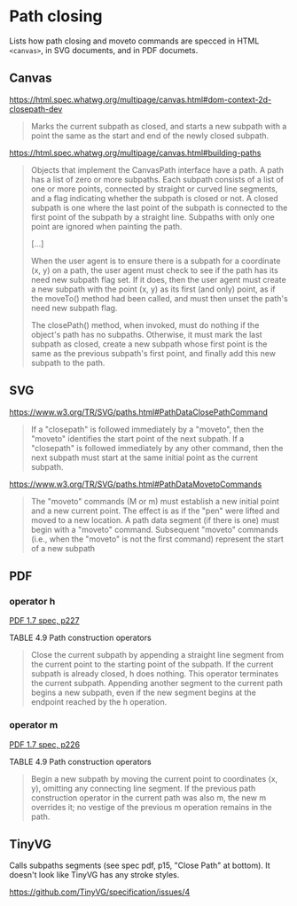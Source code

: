 Path closing
============

Lists how path closing and moveto commands are specced in HTML `<canvas>`, in
SVG documents, and in PDF documets.

Canvas
------

<https://html.spec.whatwg.org/multipage/canvas.html#dom-context-2d-closepath-dev>

> Marks the current subpath as closed, and starts a new subpath with a point
> the same as the start and end of the newly closed subpath.


<https://html.spec.whatwg.org/multipage/canvas.html#building-paths>

> Objects that implement the CanvasPath interface have a path. A path has a list
> of zero or more subpaths. Each subpath consists of a list of one or more
> points, connected by straight or curved line segments, and a flag indicating
> whether the subpath is closed or not. A closed subpath is one where the last
> point of the subpath is connected to the first point of the subpath by a
> straight line. Subpaths with only one point are ignored when painting the
> path.
> 
> [...]
> 
> When the user agent is to ensure there is a subpath for a coordinate (x, y) on
> a path, the user agent must check to see if the path has its need new subpath
> flag set. If it does, then the user agent must create a new subpath with the
> point (x, y) as its first (and only) point, as if the moveTo() method had been
> called, and must then unset the path's need new subpath flag.
> 
> The closePath() method, when invoked, must do nothing if the object's path has
> no subpaths. Otherwise, it must mark the last subpath as closed, create a new
> subpath whose first point is the same as the previous subpath's first point,
> and finally add this new subpath to the path.

SVG
---

<https://www.w3.org/TR/SVG/paths.html#PathDataClosePathCommand>

> If a "closepath" is followed immediately by a "moveto", then the "moveto"
> identifies the start point of the next subpath. If a "closepath" is followed
> immediately by any other command, then the next subpath must start at the same
> initial point as the current subpath.

<https://www.w3.org/TR/SVG/paths.html#PathDataMovetoCommands>

> The "moveto" commands (M or m) must establish a new initial point and a new
> current point. The effect is as if the "pen" were lifted and moved to a new
> location. A path data segment (if there is one) must begin with a "moveto"
> command. Subsequent "moveto" commands (i.e., when the "moveto" is not the
> first command) represent the start of a new subpath


PDF
---

### operator h

[PDF 1.7 spec, p227](https://opensource.adobe.com/dc-acrobat-sdk-docs/pdfstandards/pdfreference1.7old.pdf#page=227)

TABLE 4.9 Path construction operators

> Close the current subpath by appending a straight line segment
> from the current point to the starting point of the subpath. If the
> current subpath is already closed, h does nothing.
> This operator terminates the current subpath. Appending another
> segment to the current path begins a new subpath, even if the new
> segment begins at the endpoint reached by the h operation.


### operator m

[PDF 1.7 spec, p226](https://opensource.adobe.com/dc-acrobat-sdk-docs/pdfstandards/pdfreference1.7old.pdf#page=226)

TABLE 4.9 Path construction operators

> Begin a new subpath by moving the current point to coordinates
> (x, y), omitting any connecting line segment. If the previous path
> construction operator in the current path was also m, the new m
> overrides it; no vestige of the previous m operation remains in the
> path.

TinyVG
------
Calls subpaths segments (see spec pdf, p15, "Close Path" at bottom).
It doesn't look like TinyVG has any stroke styles.

<https://github.com/TinyVG/specification/issues/4>

